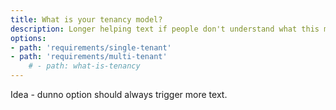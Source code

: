 ```yaml
---
title: What is your tenancy model?
description: Longer helping text if people don't understand what this means.
options:
- path: 'requirements/single-tenant'
- path: 'requirements/multi-tenant'
	# - path: what-is-tenancy
---
```


Idea - dunno option should always trigger more text.

